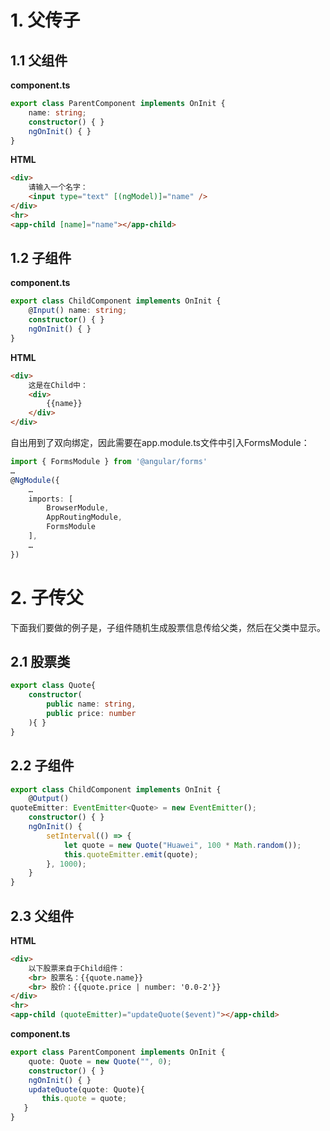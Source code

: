 # 1. 父传子

## 1.1 父组件

**component.ts**
```typescript
export class ParentComponent implements OnInit {
    name: string; 
    constructor() { }
    ngOnInit() { }
}
```

**HTML**
```html
<div>
    请输入一个名字：
    <input type="text" [(ngModel)]="name" />
</div>
<hr>
<app-child [name]="name"></app-child>
```

## 1.2 子组件
**component.ts**
```typescript
export class ChildComponent implements OnInit {
    @Input() name: string;
    constructor() { }
    ngOnInit() { }
}
```
**HTML**
```html
<div>
    这是在Child中：
    <div>
        {{name}}
    </div>
</div>
```

自出用到了双向绑定，因此需要在app.module.ts文件中引入FormsModule：
```typescript
import { FormsModule } from '@angular/forms'
…
@NgModule({
    …
    imports: [
        BrowserModule,
        AppRoutingModule,
        FormsModule
    ],
    …
})
```

# 2. 子传父
下面我们要做的例子是，子组件随机生成股票信息传给父类，然后在父类中显示。

## 2.1 股票类
```typescript
export class Quote{
    constructor(
        public name: string,
        public price: number
    ){ }
}
```
## 2.2 子组件
```typescript
export class ChildComponent implements OnInit {
    @Output() 
quoteEmitter: EventEmitter<Quote> = new EventEmitter();
    constructor() { }
    ngOnInit() {
        setInterval(() => {
            let quote = new Quote("Huawei", 100 * Math.random());
            this.quoteEmitter.emit(quote);
        }, 1000);
    }
}
```

## 2.3 父组件

**HTML**
```html
<div>
    以下股票来自于Child组件：
    <br> 股票名：{{quote.name}}
    <br> 股价：{{quote.price | number: '0.0-2'}}
</div>
<hr>
<app-child (quoteEmitter)="updateQuote($event)"></app-child>
```

**component.ts**
```typescript
export class ParentComponent implements OnInit {
    quote: Quote = new Quote("", 0);
    constructor() { }
    ngOnInit() { }
    updateQuote(quote: Quote){
       this.quote = quote;
   }
}
```


